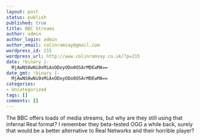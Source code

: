 ```yaml
---
layout: post
status: publish
published: true
title: BBC Streams
author: admin
author_login: admin
author_email: colinramsay@gmail.com
wordpress_id: 215
wordpress_url: http://www.colinramsay.co.uk/?p=215
date: !binary |-
  MjAwNS0wNi0xMiAxODoyODo0OSArMDEwMA==
date_gmt: !binary |-
  MjAwNS0wNi0xMiAxODoyODo0OSArMDEwMA==
categories:
- Uncategorized
tags: []
comments: []
---
```

<p><title>BBC Streams</title>The BBC offers loads of media streams, but why are they still using that infernal Real format? I remember they beta-tested OGG a while back, surely that would be a better alternative to Real Networks and their horrible player?</p>
